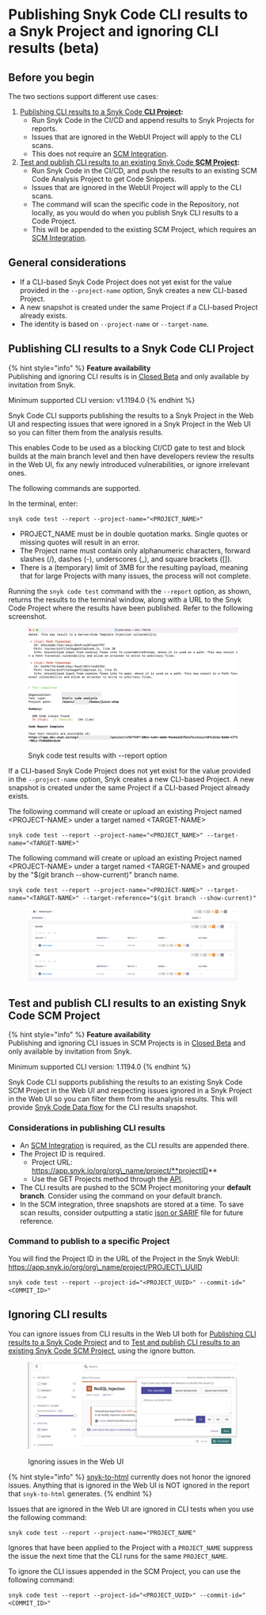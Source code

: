 # Publishing Snyk Code CLI results to a Snyk Project and ignoring CLI results (beta)

## Before you begin

The two sections support different use cases:

1. [Publishing CLI results to a Snyk Code **CLI Project**](publishing-cli-results-to-a-snyk-project-and-ignoring-cli-results.md#publishing-cli-results-to-a-snyk-code-cli-project)**:**&#x20;
   * Run Snyk Code in the CI/CD and append results to Snyk Projects for reports.&#x20;
   * Issues that are ignored in the WebUI Project will apply to the CLI scans.&#x20;
   * This does not require an [SCM Integration](../../../integrations/git-repository-scm-integrations/).&#x20;
2. [Test and publish CLI results to an existing Snyk Code **SCM Project**](publishing-cli-results-to-a-snyk-project-and-ignoring-cli-results.md#test-and-publish-cli-results-to-an-existing-snyk-code-scm-project)**:**&#x20;
   * Run Snyk Code in the CI/CD, and push the results to an existing SCM Code Analysis Project to get Code Snippets.&#x20;
   * Issues that are ignored in the WebUI Project will apply to the CLI scans.&#x20;
   * The command will scan the specific code in the Repository, not locally, as you would do when you publish Snyk CLI results to a Code Project.&#x20;
   * This will be appended to the existing SCM Project, which requires an [SCM Integration](../../../integrations/git-repository-scm-integrations/).

## General considerations

* If a CLI-based Snyk Code Project does not yet exist for the value provided in the `--project-name` option, Snyk creates a new CLI-based Project.&#x20;
* A new snapshot is created under the same Project if a CLI-based Project already exists.
* The identity is based on `--project-name` or `--target-name`.

## **Publishing CLI results to a Snyk Code CLI Project**

{% hint style="info" %}
**Feature availability**\
Publishing and ignoring CLI results is in [Closed Beta](../../../more-info/snyk-feature-release-process.md#closed-beta) and only available by invitation from Snyk.

Minimum supported CLI version: v1.1194.0
{% endhint %}

Snyk Code CLI supports publishing the results to a Snyk Project in the Web UI and respecting issues that were ignored in a Snyk Project in the Web UI so you can filter them from the analysis results.

This enables Code to be used as a blocking CI/CD gate to test and block builds at the main branch level and then have developers review the results in the Web UI, fix any newly introduced vulnerabilities, or ignore irrelevant ones.

The following commands are supported.

In the terminal, enter:

```
snyk code test --report --project-name="<PROJECT_NAME>"
```

* PROJECT\_NAME must be in double quotation marks. Single quotes or missing quotes will result in an error.
* The Project name must contain only alphanumeric characters, forward slashes (/), dashes (-), underscores (\_), and square brackets (\[]).
* There is a (temporary) limit of 3MB for the resulting payload, meaning that for large Projects with many issues, the process will not complete.

Running the `snyk code test` command with the `--report` option, as shown, returns the results to the terminal window, along with a URL to the Snyk Code Project where the results have been published. Refer to the following screenshot.

<figure><img src="../../../.gitbook/assets/image (2) (6).png" alt="Snyk code test results with --report option"><figcaption><p>Snyk code test results with --report option</p></figcaption></figure>

If a CLI-based Snyk Code Project does not yet exist for the value provided in the `--project-name` option, Snyk creates a new CLI-based Project. A new snapshot is created under the same Project if a CLI-based Project already exists.

The following command will create or upload an existing Project named \<PROJECT-NAME> under a target named \<TARGET-NAME>

```
snyk code test --report --project-name="<PROJECT_NAME>" --target-name="<TARGET-NAME>"
```

The following command will create or upload an existing Project named \<PROJECT-NAME> under a target named \<TARGET-NAME> and grouped by the "$(git branch --show-current)" branch name.

```
snyk code test --report --project-name="<PROJECT-NAME>" --target-name="<TARGET-NAME>" --target-reference="$(git branch --show-current)"
```

<figure><img src="../../../.gitbook/assets/image (4).png" alt=""><figcaption></figcaption></figure>

## **Test and publish CLI results to an existing Snyk Code SCM Project**

{% hint style="info" %}
**Feature availability**\
Publishing and ignoring CLI issues in SCM Projects is in [Closed Beta](../../../more-info/snyk-feature-release-process.md#closed-beta) and only available by invitation from Snyk.

Minimum supported CLI version: 1.1194.0
{% endhint %}

Snyk Code CLI supports publishing the results to an existing Snyk Code SCM Project in the Web UI and respecting issues ignored in a Snyk Project in the Web UI so you can filter them from the analysis results. This will provide [Snyk Code Data flow](https://docs.snyk.io/scan-application-code/snyk-code/exploring-and-working-with-the-snyk-code-results/exploring-the-vulnerability-issues-discovered-by-snyk-code/exploring-the-data-flow-and-fix-analysis-pages-of-an-issue/exploring-the-data-flow-page) for the CLI results snapshot.

### Considerations in publishing CLI results

* An [SCM Integration](../../../integrations/git-repository-scm-integrations/) is required, as the CLI results are appended there. &#x20;
* The Project ID is required.
  * Project URL: https://app.snyk.io/org/org\_name/project/**projectID**
  * Use the GET Projects method through the [API](https://apidocs.snyk.io/?version=2023-05-29#get-/orgs/-org\_id-/projects).&#x20;
* The CLI results are pushed to the SCM Project monitoring your **default branch**. Consider using the command on your default branch.
* In the SCM integration, three snapshots are stored at a time. To save scan results, consider outputting a static [json or SARIF](https://docs.snyk.io/scan-application-code/snyk-code/cli-for-snyk-code/working-with-the-snyk-code-cli-results/exporting-the-test-results-to-a-json-or-sarif-file) file for future reference.

### Command to publish to a specific Project

You will find the Project ID in the URL of the Project in the Snyk WebUI: https://app.snyk.io/org/org\_name/project/PROJECT\_UUID

```
snyk code test --report --project-id="<PROJECT_UUID>" --commit-id="<COMMIT_ID>"
```

## &#x20;**Ignoring CLI results**

You can ignore issues from CLI results in the Web UI both for [Publishing CLI results to a Snyk Code Project](publishing-cli-results-to-a-snyk-project-and-ignoring-cli-results.md#publishing-cli-results-to-a-snyk-code-cli-project) and to [Test and publish CLI results to an existing Snyk Code SCM Project](publishing-cli-results-to-a-snyk-project-and-ignoring-cli-results.md#test-and-publish-cli-results-to-an-existing-snyk-code-scm-project), using the ignore button.

<figure><img src="../../../.gitbook/assets/image (1) (7) (1).png" alt="Ignoring issues in the Web UI"><figcaption><p>Ignoring issues in the Web UI</p></figcaption></figure>

{% hint style="info" %}
&#x20;[snyk-to-html](https://github.com/snyk/snyk-to-html) currently does not honor the ignored issues. Anything that is ignored in the Web UI is NOT ignored in the report that `snyk-to-html` generates.
{% endhint %}

Issues that are ignored in the Web UI are ignored in CLI tests when you use the following command:&#x20;

```
snyk code test --report --project-name="PROJECT_NAME"
```

Ignores that have been applied to the Project with a `PROJECT_NAME` suppress the issue the next time that the CLI runs for the same `PROJECT_NAME`.

To ignore the CLI issues appended in the SCM Project, you can use the following command:

```
snyk code test --report --project-id="<PROJECT_UUID>" --commit-id="<COMMIT_ID>"

```
